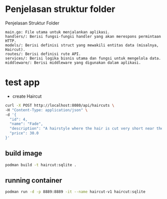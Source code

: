 # Penjelasan struktur folder

Penjelasan Struktur Folder

    main.go: File utama untuk menjalankan aplikasi.
    handlers/: Berisi fungsi-fungsi handler yang akan merespons permintaan HTTP.
    models/: Berisi definisi struct yang mewakili entitas data (misalnya, Haircut).
    routes/: Berisi definisi rute API.
    services/: Berisi logika bisnis utama dan fungsi untuk mengelola data.
    middleware/: Berisi middleware yang digunakan dalam aplikasi.

# test app

- create Haircut

```bash
curl -X POST http://localhost:8080/api/haircuts \
-H "Content-Type: application/json" \
-d '{
  "id": 4,
  "name": "Fade",
  "description": "A hairstyle where the hair is cut very short near the skin and gradually gets longer.",
  "price": 30.0
}'
```

## build image

```bash
podman build -t haircut:sqlite .
```

## running container

```bash
podman run -d -p 8889:8889 -it --name haircut-v1 haircut:sqlite
```
